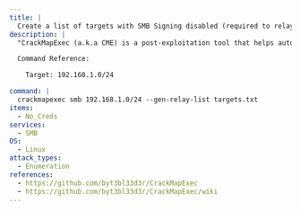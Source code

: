 ```yaml
---
title: |
  Create a list of targets with SMB Signing disabled (required to relay)
description: |
  "CrackMapExec (a.k.a CME) is a post-exploitation tool that helps automate assessing the security of large Active Directory networks." - https://github.com/byt3bl33d3r/CrackMapExec/wiki. This command will enumerate domain groups, local groups, logged on users, relative identifiers (RIDs), sessions, domain users, SMB shares/permissions, and get the domain password policy. Create a list of targets with SMB Signing disabled (required to relay).

  Command Reference:

  	Target: 192.168.1.0/24

command: |
  crackmapexec smb 192.168.1.0/24 --gen-relay-list targets.txt
items:
  - No_Creds
services:
  - SMB
OS:
  - Linux
attack_types:
  - Enumeration
references:
  - https://github.com/byt3bl33d3r/CrackMapExec
  - https://github.com/byt3bl33d3r/CrackMapExec/wiki
---
```

